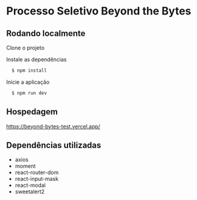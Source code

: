 
# Processo Seletivo Beyond the Bytes

## Rodando localmente

Clone o projeto


Instale as dependências

```bash
  $ npm install
```

Inicie a aplicação

```bash
  $ npm run dev
```

## Hospedagem

https://beyond-bytes-test.vercel.app/

## Dependências utilizadas

- axios
- moment
- react-router-dom
- react-input-mask
- react-modal
- sweetalert2
